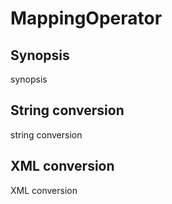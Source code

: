 # MappingOperator

## Synopsis

synopsis

## String conversion

string conversion

## XML conversion

XML conversion

